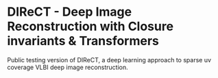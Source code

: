 # DIReCT - Deep Image Reconstruction with Closure invariants & Transformers
Public testing version of DIReCT, a deep learning approach to sparse uv coverage VLBI deep image reconstruction.
